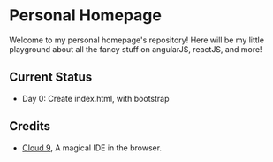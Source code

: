 # Personal Homepage
Welcome to my personal homepage's repository! 
Here will be my little playground about all the fancy stuff on angularJS, reactJS, and more!

## Current Status
- Day 0: Create index.html, with bootstrap

## Credits
-   [Cloud 9](https://c9.io), A magical IDE in the browser.